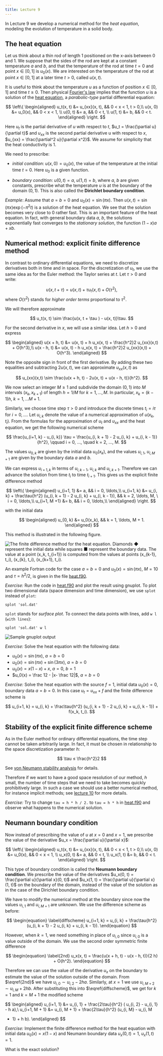 ```yaml
---
title: Lecture 9
---
```


In Lecture 9 we develop a numerical method
for the _heat equation_,
modeling the evolution of temperature in a solid body.

## The heat equation

Let us think about a thin rod of length 1 positioned on the x-axis
between 0 and 1. We suppose that the sides of the rod are kept at a
constant temperature $a$ and $b$, and that the temperature of the rod at
time $t = 0$ and point $x ∈ [0,1]$ is $u_0(x)$. We are interested on
the temperature of the rod at point $x ∈ [0,1]$ at a later time $t >
0$, called $u(x,t)$.

It is useful to think about the temperature $u$ as a function of
position $x ∈ [0,1]$ and time $t ≥ 0$. Then physical [Fourier's
law](https://en.wikipedia.org/wiki/Thermal_conduction#Fourier.27s_law)
implies that the function $u$ is a solution of the [heat
equation][heat-wiki], a _parabolic-type_ partial differential equation:

$$
\left\{
\begin{aligned}
u_t(x, t) &= u_{xx}(x, t),       && 0 < x < 1, t > 0,\\
  u(x, 0) &= u_0(x),           && 0 < x < 1,       \\
  u(0, t) &= a,                && 0 < t,           \\
  u(1, t) &= b,                && 0 < t.
\end{aligned}
\right.
$$

Here $u_t$ is the partial derivative of $u$ with respect to $t$, $u_t =
\frac{\partial u}{\partial t}$ and $u_{xx}$ is the second partial derivative u with respect to
$x$, $u_{xx} = \frac{\partial^2 u}{\partial x^2}$. We assume for simplicity that the heat
conductivity is 1.

We need to prescribe:

- _initial condition_: $u(x, 0) = u_0(x)$, the value of the temperature
  at the initial time $t = 0$. Here $u_0$ is a given function.

- _boundary condition_: $u(0, t) = a$, $u(1, t) = b$, where $a$, $b$ are
  given constants, prescribe what the temperature $u$ is at the boundary
  of the domain $(0, 1)$. This is also called the __Dirichlet boundary
  condition__.

[heat-wiki]: https://en.wikipedia.org/wiki/Heat_equation

_Example_: Assume that $a = b = 0$ and $u_0(x) = \sin(\pi  x)$. Then $u(x,t)
= \sin(\pi x) \exp(-\pi ^2t)$ is a solution of the heat equation. We see that the
solution becomes very close to 0 rather fast. This is an important
feature of the heat equation. In fact, with general boundary data $a$,
$b$, the solutions exponentially fast converges to the _stationary
solution_, the function $(1 - x)a + x b$.

## Numerical method: explicit finite difference method

In contrast to ordinary differential equations, we need to discretize
derivatives both in time and in space. For the discretization of $u_t$,
we use the same idea as for the Euler method: the Taylor series at $t$.
Let $\tau  > 0$ and write:

$$
u(x, t + \tau ) = u(x, t) + \tau  u_t(x, t) + O(\tau^2),
$$
where $O(\tau^2)$ stands for _higher order terms_ proportional to $\tau^2$.

We will therefore approximate

$$
u_t(x, t) \sim  \frac{u(x, t + \tau ) - u(x, t)}\tau.
$$

For the second derivative in $x$, we will use a similar idea. Let $h >
0$ and express

$$
\begin{aligned}
u(x + h, t) &= u(x, t) + h u_x(x, t) + \frac{h^2}2 u_{xx}(x,t) + O(h^3),\\
u(x - h, t) &= u(x, t) - h u_x(x, t) + \frac{h^2}2 u_{xx}(x,t) + O(h^3).
\end{aligned}
$$

Note the opposite sign in front of the first derivative. By adding
these two equalities and subtracting $2 u(x,t)$, we can approximate
$u_{xx}(x,t)$ as

$$
u_{xx}(x,t) \sim  \frac{u(x + h, t) - 2u(x, t) + u(x - h, t)}{h^2}.
$$

We now select an integer $M ≥ 1$ and subdivide the domain $(0,1)$ into
$M$ intervals $(x_k, x_{k+1})$ of length $h = 1 / M$ for $k = 1, ...,
M$. In particular, $x_k = (k - 1) h$, $k = 1, ... M + 1$.

Similarly, we choose time step $\tau  > 0$ and introduce the discrete times
$t_i = i \tau$ for $i = 0, ...$. Let $u_{i, k}$ denote the value of a
numerical approximation of $u(x_k, t_i)$. From the formulas for the
approximation of $u_t$ and $u_{xx}$ and the heat equation, we get the
following numerical scheme

$$
\frac{u_{i+1, k} - u_{i, k}} \tau = \frac{u_{i, k + 1} - 2 u_{i, k} +
u_{i, k - 1}}{h^2}, \qquad i = 0, ..., \quad k = 2, ..., M.
$$

The values $u_{0, k}$ are given by the
initial data $u_0(x_k)$, and the values $u_{i, 1}$, $u_{i, M + 1}$ are given
by the boundary data $a$ and $b$.

We can express $u_{i+1, k}$ in terms of $u_{i, k - 1}$, $u_{i, k}$ and
$u_{i, k + 1}$. Therefore we can advance the solution from time $t_i$ to
time $t_{i + 1}$. This gives us the explicit finite difference method

$$
\left\{
\begin{aligned}
u_{i+1, 1} &= a, && i = 0, \ldots,\\
u_{i+1, k} &= u_{i, k} + \frac\tau{h^2} (u_{i, k + 1} - 2 u_{i, k} +
u_{i, k - 1}), && k = 2, \ldots, M, \ i = 0, \ldots,\\
u_{i+1, M +1} &= b, && i = 0, \ldots,\\
\end{aligned}
\right.
$$

with the initial data

$$
\begin{aligned}
u_{0, k} &= u_0(x_k), && k = 1, \ldots, M + 1.
\end{aligned}
$$

This method is illustrated in the following figure.

![The finite difference method for the heat equation. Diamonds ◆ represent
the initial data while squares ■ represent the boundary data. The value at
a point $(x_k, t_{i+1})$ is computed from the values at points
$(x_{k-1}, t_i)$, $(x_{k}, t_i)$, $(x_{k+1}, t_i)$.](img/fdm.svg)

An example Fortran code for the case $a = b = 0$ and $u_0(x) = \sin(\pi
x)$, $M = 10$ and $\tau  = h^2 / 2$, is
given in the file
[heat.f90][heat-code].

_Exercise:_ Run the code in [heat.f90][heat-code] and plot the result
using gnuplot. To plot two dimensional data (space dimension and time
dimension), we use `splot` instead of `plot`:

```gnuplot
splot 'sol.dat'
```

`splot` stands for _surface plot_.
To connect the data points with lines, add `w l` (`with lines`):
```gnuplot
splot 'sol.dat' w l
```

![Sample gnuplot output](img/heat.svg)

_Exercise:_ Solve the heat equation with the following data:

- $u_0(x) = \sin(\pi x)$, $a = b = 0$
- $u_0(x) = \sin(\pi x) + \sin(3\pi x)$, $a = b = 0$
- $u_0(x) = x(1 - x) + x$, $a = 0$,  $b = 1$
- $u_0(x) = \frac 12 - |x- \frac 12|$, $a = b = 0$

_Exercise:_ Solve the heat equation with the source $f = 1$, initial
data $u_0(x) = 0$, boundary data $a = b = 0$. In this case
$u_t = u_{xx} + f$ and the finite difference scheme is

$$
u_{i+1, k} = u_{i, k} + \frac\tau{h^2} (u_{i, k + 1} - 2 u_{i, k} + u_{i, k - 1}) + f(x_k, t_i).
$$

[heat-code]: https://github.com/rekka/intro-fortran-2016/blob/master/lec09/heat.f90

## Stability of the explicit finite difference scheme

As in the Euler method for ordinary differential equations, the time
step cannot be taken arbitrarily large. In fact, it must be chosen in
relationship to the space discretization parameter $h$:

$$
\tau  ≤ \frac{h^2}2
$$

See [von Neumann stability
analysis](https://en.wikipedia.org/wiki/Von_Neumann_stability_analysis)
for details.

Therefore if we want to have a good space resolution of our method, $h$
small, the number of time steps that we need to take becomes quickly
prohibitively large. In such a case we should use a better numerical
method, for instance implicit methods; see [lecture 10](lec10.html) for
more details.

_Exercise:_ Try to change `tau = h * h / 2.` to `tau = h * h` in
[heat.f90][heat-code] and observe what happens to the numerical
solution.


## Neumann boundary condition

Now instead of prescribing the value of $u$ at $x = 0$ and $x = 1$, we prescribe
the value of the derivative $u_x = \frac{\partial u}{\partial x}$:

$$
\left\{
\begin{aligned}
u_t(x, t) &= u_{xx}(x, t),       && 0 < x < 1, t > 0,\\
  u(x, 0) &= u_0(x),             && 0 < x < 1,       \\
  u_x(0, t) &= a,                && 0 < t,           \\
  u_x(1, t) &= b,                && 0 < t.
\end{aligned}
\right.
$$

This type of boundary condition is called the __Neumann boundary
condition__. We prescribe the value of the derivatives $u_x(0, t) =
\frac{\partial u}{\partial x}(0, t)$ and $u_x(1, t) = \frac{\partial
u}{\partial x}(1, t)$ on the boundary of the domain, instead of the
value of the solution as in the case of the Dirichlet boundary condition.

We have to modify the numerical method at the boundary since now the
values $u_{i, 1}$ and $u_{i, M + 1}$ are unknown. We use the difference
scheme as before:

$$
\begin{equation}
\label{diffscheme}
u_{i+1, k} = u_{i, k} + \frac\tau{h^2} (u_{i, k + 1} - 2 u_{i, k} + u_{i, k - 1}).
\end{equation}
$$

However, when $k = 1$, we need something in place of $u_{i, 0}$ since
$u_{i, 0}$ is a value outside of the domain. We use the second order
symmetric finite difference

$$
\begin{equation}
\label{2nd}
u_x(x, t) = \frac{u(x + h, t) - u(x - h, t)}{2 h} + O(h^2).
\end{equation}
$$

Therefore we can use the value of the derivative $u_x$ on the boundary
to estimate the value of the solution outside of the domain.
From $\eqref{2nd}$ we have $u_{i, 0} \sim u_{i, 2} - 2 h a$.
Similarly, at $x = 1$ we use $u_{i, M + 2} \sim u_{i, M} + 2 h b$.
After substituting this into $\eqref{diffscheme}$, we get for $k = 1$
and $k = M + 1$ the modified scheme

$$
\begin{aligned}
u_{i+1, 1} &= u_{i, 1} + \frac{2\tau}{h^2} ( u_{i, 2} -  u_{i, 1} -  h a),\\
u_{i+1, M + 1} &= u_{i, M + 1} + \frac{2\tau}{h^2} (u_{i, M} - u_{i, M
+ 1} + h b).
\end{aligned}
$$

_Exercise:_ Implement the finite difference method for the heat equation
with initial data $u_0(x) = x (1 - x)$ and Neumann boundary data $u_x(0,
t) = 1$, $u_x(1, t) = 1$.

What is the exact solution?
